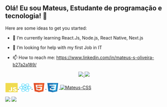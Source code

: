 ## Olá! Eu sou Mateus, Estudante de programação e tecnologia!  👋


Here are some ideas to get you started:

- 🌱 I’m currently learning React.Js, Node.js, React Native, Next.js

- 🤔 I’m looking for help with my first Job in IT

- 📫 How to reach me: https://www.linkedin.com/in/mateus-s-oliveira-b27a2a189/


<div align="center">
  <a href="https://github.com/mateussoliv">
  <img height="180em" src="https://github-readme-stats.vercel.app/api?username=mateussoliv&show_icons=true&theme=dark&include_all_commits=true&count_private=true"/>
  <img height="180em" src="https://github-readme-stats.vercel.app/api/top-langs/?username=mateussoliv&layout=compact&langs_count=7&theme=dark"/>
</div>

 <div style="display: inline_block"><br>
  <img align="center" alt="Mateus-Js" height="30" width="40" src="https://raw.githubusercontent.com/devicons/devicon/master/icons/javascript/javascript-plain.svg">
  <img align="center" alt="Mateus-React" height="30" width="40" src="https://raw.githubusercontent.com/devicons/devicon/master/icons/react/react-original.svg">
  <img align="center" alt="Mateus-HTML" height="30" width="40" src="https://raw.githubusercontent.com/devicons/devicon/master/icons/html5/html5-original.svg">
  <img align="center" alt="Mateus-CSS" height="30" width="40" src="https://raw.githubusercontent.com/devicons/devicon/master/icons/css3/css3-original.svg">
    <img align="center" alt="Mateus-CSS" height="30" width="40" src="[https://raw.githubusercontent.com/devicons/devicon/master/icons/css3/css3-original.svg](https://www.google.com/url?sa=i&url=https%3A%2F%2Fbr.bitdegree.org%2Ftutoriais%2Fnode-js%2F&psig=AOvVaw3EyjjsnHJxViCva_YeR2Hz&ust=1665987646634000&source=images&cd=vfe&ved=0CA0QjRxqFwoTCPjN6-KN5PoCFQAAAAAdAAAAABAD)">
</div>
  
  <div> 

  <a href = "mailto:mateus2santos.soliv@gmail.com"><img src="https://img.shields.io/badge/-Gmail-%23333?style=for-the-badge&logo=gmail&logoColor=white" target="_blank"></a>
  <a href="https://www.linkedin.com/in/mateus-oliveira-b27a2a189/" target="_blank"><img src="https://img.shields.io/badge/-LinkedIn-%230077B5?style=for-the-badge&logo=linkedin&logoColor=white" target="_blank"></a> 
 
</div>

